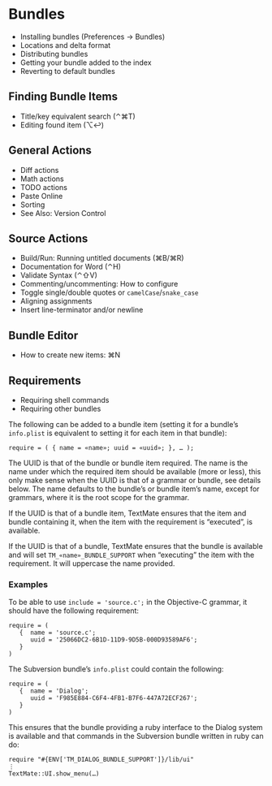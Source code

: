 # Bundles

* Installing bundles (Preferences → Bundles)
* Locations and delta format
* Distributing bundles
* Getting your bundle added to the index
* Reverting to default bundles

## Finding Bundle Items

* Title/key equivalent search (⌃⌘T)
* Editing found item (⌥↩)

## General Actions

* Diff actions
* Math actions
* TODO actions
* Paste Online
* Sorting
* See Also: Version Control

## Source Actions

* Build/Run: Running untitled documents (⌘B/⌘R)
* Documentation for Word (⌃H)
* Validate Syntax (⌃⇧V)
* Commenting/uncommenting: How to configure
* Toggle single/double quotes or `camelCase`/`snake_case`
* Aligning assignments
* Insert line-terminator and/or newline

## Bundle Editor

* How to create new items: ⌘N

## Requirements

* Requiring shell commands
* Requiring other bundles

The following can be added to a bundle item (setting it for a bundle’s `info.plist` is equivalent to setting it for each item in that bundle):

	require = ( { name = «name»; uuid = «uuid»; }, … );

The UUID is that of the bundle or bundle item required. The name is the name under which the required item should be available (more or less), this only make sense when the UUID is that of a grammar or bundle, see details below. The name defaults to the bundle’s or bundle item’s name, except for grammars, where it is the root scope for the grammar.

If the UUID is that of a bundle item, TextMate ensures that the item and bundle containing it, when the item with the requirement is “executed”, is available.

If the UUID is that of a bundle, TextMate ensures that the bundle is available and will set `TM_«name»_BUNDLE_SUPPORT` when “executing” the item with the requirement. It will uppercase the name provided.

### Examples

To be able to use `include = 'source.c';` in the Objective-C grammar, it should have the following requirement:

	require = (
	   {  name = 'source.c';
	      uuid = '25066DC2-6B1D-11D9-9D5B-000D93589AF6';
	   }
	)

The Subversion bundle’s `info.plist` could contain the following:

	require = (
	   {  name = 'Dialog';
	      uuid = 'F985E884-C6F4-4FB1-B7F6-447A72ECF267';
	   }
	)

This ensures that the bundle providing a ruby interface to the Dialog system is available and that commands in the Subversion bundle written in ruby can do:

	require "#{ENV['TM_DIALOG_BUNDLE_SUPPORT']}/lib/ui"
	⋮
	TextMate::UI.show_menu(…)
